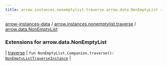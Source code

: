```yaml
---
title: arrow.instances.nonemptylist.traverse.arrow.data.NonEmptyList - arrow-instances-data
---
```


[arrow-instances-data](../../index.html) / [arrow.instances.nonemptylist.traverse](../index.html) / [arrow.data.NonEmptyList](./index.html)

### Extensions for arrow.data.NonEmptyList

| [traverse](traverse.html) | `fun NonEmptyList.Companion.traverse(): `[`NonEmptyListTraverseInstance`](../../arrow.instances/-non-empty-list-traverse-instance/index.html) |

